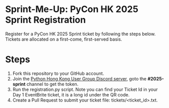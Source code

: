 # Sprint-Me-Up: PyCon HK 2025 Sprint Registration
Register for a PyCon HK 2025 Sprint ticket by following the steps below. Tickets are allocated on a first-come, first-served basis.

# Steps
1. Fork this repository to your GitHub account.
2. Join the [Python Hong Kong User Group Discord server](https://bit.ly/pyconhk), goto the **#2025-sprint** channel to get the token.
3. Run the registration.py script. Note you can find your Ticket Id in your Day 1 EventBrite ticket, it is a long id under the QR code.
4. Create a Pull Request to submit your ticket file: tickets/<ticket_id>.txt.